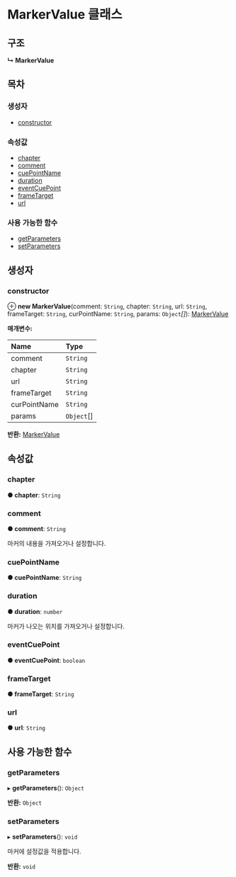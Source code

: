# MarkerValue 클래스

## 구조

**↳ MarkerValue**

## 목차

### 생성자

* [constructor](https://github.com/AffectScript/affectscript-docs/tree/306de14a6253b187416c39813dcd85cd8989dc14/javascript-api/api/marker/markervalue-class.md#constructor)

### 속성값

* [chapter](https://github.com/AffectScript/affectscript-docs/tree/306de14a6253b187416c39813dcd85cd8989dc14/javascript-api/api/marker/markervalue-class.md#chapter)
* [comment](https://github.com/AffectScript/affectscript-docs/tree/306de14a6253b187416c39813dcd85cd8989dc14/javascript-api/api/marker/markervalue-class.md#comment)
* [cuePointName](https://github.com/AffectScript/affectscript-docs/tree/306de14a6253b187416c39813dcd85cd8989dc14/javascript-api/api/marker/markervalue-class.md#cuepointname)
* [duration](https://github.com/AffectScript/affectscript-docs/tree/306de14a6253b187416c39813dcd85cd8989dc14/javascript-api/api/marker/markervalue-class.md#duration)
* [eventCuePoint](https://github.com/AffectScript/affectscript-docs/tree/306de14a6253b187416c39813dcd85cd8989dc14/javascript-api/api/marker/markervalue-class.md#eventcuepoint)
* [frameTarget](https://github.com/AffectScript/affectscript-docs/tree/306de14a6253b187416c39813dcd85cd8989dc14/javascript-api/api/marker/markervalue-class.md#frametarget)
* [url](https://github.com/AffectScript/affectscript-docs/tree/306de14a6253b187416c39813dcd85cd8989dc14/javascript-api/api/marker/markervalue-class.md#url)

### 사용 가능한 함수

* [getParameters](https://github.com/AffectScript/affectscript-docs/tree/306de14a6253b187416c39813dcd85cd8989dc14/javascript-api/api/marker/markervalue-class.md#getparameters)
* [setParameters](https://github.com/AffectScript/affectscript-docs/tree/306de14a6253b187416c39813dcd85cd8989dc14/javascript-api/api/marker/markervalue-class.md#setparameters)

## 생성자

### constructor <a id="constructor"></a>

⊕ **new MarkerValue**\(comment: `String`, chapter: `String`, url: `String`, frameTarget: `String`, curPointName: `String`, params: `Object`_\[\]_\): [MarkerValue](https://github.com/AffectScript/affectscript-docs/tree/306de14a6253b187416c39813dcd85cd8989dc14/javascript-api/api/marker/markervalue-class.md)

**매개변수:**

| Name | Type |
| :--- | :--- |
| comment | `String` |
| chapter | `String` |
| url | `String` |
| frameTarget | `String` |
| curPointName | `String` |
| params | `Object`\[\] |

**반환:** [MarkerValue](https://github.com/AffectScript/affectscript-docs/tree/306de14a6253b187416c39813dcd85cd8989dc14/javascript-api/api/marker/markervalue-class.md)

## 속성값

### chapter <a id="chapter"></a>

**● chapter**: `String`

### comment <a id="comment"></a>

**● comment**: `String`

마커의 내용을 가져오거나 설정합니다.

### cuePointName <a id="cuepointname"></a>

**● cuePointName**: `String`

### duration <a id="duration"></a>

**● duration**: `number`

마커가 나오는 위치를 가져오거나 설정합니다.

### eventCuePoint <a id="eventcuepoint"></a>

**● eventCuePoint**: `boolean`

### frameTarget <a id="frametarget"></a>

**● frameTarget**: `String`

### url <a id="url"></a>

**● url**: `String`

## 사용 가능한 함수

### getParameters <a id="getparameters"></a>

▸ **getParameters**\(\): `Object`

**반환:** `Object`

### setParameters <a id="setparameters"></a>

▸ **setParameters**\(\): `void`

마커에 설정값을 적용합니다.

**반환:** `void`

